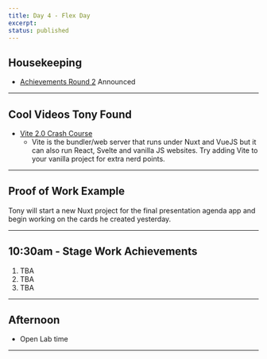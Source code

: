 ```yaml
---
title: Day 4 - Flex Day
excerpt: 
status: published
---
```


## Housekeeping
- [Achievements Round 2](/courses/cpnt-265/assessments/achievements-2) Announced

---

## Cool Videos Tony Found
- [Vite 2.0 Crash Course](https://www.youtube.com/watch?v=LQQ3CR2JTX8)
    - Vite is the bundler/web server that runs under Nuxt and VueJS but it can also run React, Svelte and vanilla JS websites. Try adding Vite to your vanilla project for extra nerd points.

---

## Proof of Work Example
Tony will start a new Nuxt project for the final presentation agenda app and begin working on the cards he created yesterday.

---

## 10:30am - Stage Work Achievements
1. TBA
2. TBA
3. TBA

---

## Afternoon
- Open Lab time

---
